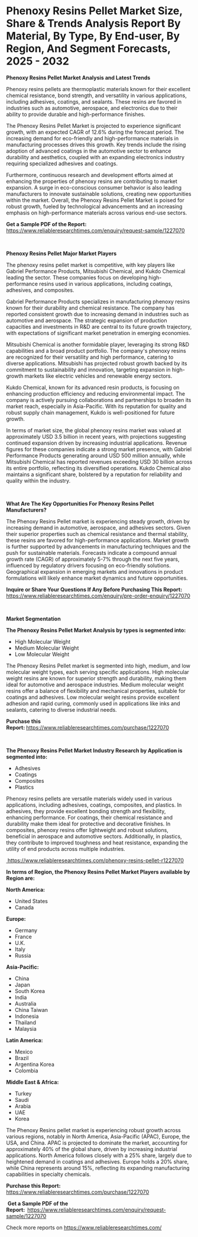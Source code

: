 <p><h1>Phenoxy Resins Pellet Market Size, Share & Trends Analysis Report By Material, By Type, By End-user, By Region, And Segment Forecasts, 2025 - 2032</h1></p><p><strong>Phenoxy Resins Pellet Market Analysis and Latest Trends</strong></p>
<p><p>Phenoxy resins pellets are thermoplastic materials known for their excellent chemical resistance, bond strength, and versatility in various applications, including adhesives, coatings, and sealants. These resins are favored in industries such as automotive, aerospace, and electronics due to their ability to provide durable and high-performance finishes.</p><p>The Phenoxy Resins Pellet Market is projected to experience significant growth, with an expected CAGR of 12.6% during the forecast period. The increasing demand for eco-friendly and high-performance materials in manufacturing processes drives this growth. Key trends include the rising adoption of advanced coatings in the automotive sector to enhance durability and aesthetics, coupled with an expanding electronics industry requiring specialized adhesives and coatings.</p><p>Furthermore, continuous research and development efforts aimed at enhancing the properties of phenoxy resins are contributing to market expansion. A surge in eco-conscious consumer behavior is also leading manufacturers to innovate sustainable solutions, creating new opportunities within the market. Overall, the Phenoxy Resins Pellet Market is poised for robust growth, fueled by technological advancements and an increasing emphasis on high-performance materials across various end-use sectors.</p></p>
<p><strong>Get a Sample PDF of the Report:&nbsp;</strong> <a href="https://www.reliableresearchtimes.com/enquiry/request-sample/1227070?utm_campaign=3124&utm_medium=2&utm_source=Github&utm_content=ia&utm_term=25032025&utm_id=phenoxy-resins-pellet">https://www.reliableresearchtimes.com/enquiry/request-sample/1227070</a></p>
<p>&nbsp;</p>
<p><strong>Phenoxy Resins Pellet Major Market Players</strong></p>
<p><p>The phenoxy resins pellet market is competitive, with key players like Gabriel Performance Products, Mitsubishi Chemical, and Kukdo Chemical leading the sector. These companies focus on developing high-performance resins used in various applications, including coatings, adhesives, and composites.</p><p>Gabriel Performance Products specializes in manufacturing phenoxy resins known for their durability and chemical resistance. The company has reported consistent growth due to increasing demand in industries such as automotive and aerospace. The strategic expansion of production capacities and investments in R&D are central to its future growth trajectory, with expectations of significant market penetration in emerging economies.</p><p>Mitsubishi Chemical is another formidable player, leveraging its strong R&D capabilities and a broad product portfolio. The company's phenoxy resins are recognized for their versatility and high performance, catering to diverse applications. Mitsubishi has projected robust growth backed by its commitment to sustainability and innovation, targeting expansion in high-growth markets like electric vehicles and renewable energy sectors.</p><p>Kukdo Chemical, known for its advanced resin products, is focusing on enhancing production efficiency and reducing environmental impact. The company is actively pursuing collaborations and partnerships to broaden its market reach, especially in Asia-Pacific. With its reputation for quality and robust supply chain management, Kukdo is well-positioned for future growth.</p><p>In terms of market size, the global phenoxy resins market was valued at approximately USD 3.5 billion in recent years, with projections suggesting continued expansion driven by increasing industrial applications. Revenue figures for these companies indicate a strong market presence, with Gabriel Performance Products generating around USD 500 million annually, while Mitsubishi Chemical has reported revenues exceeding USD 30 billion across its entire portfolio, reflecting its diversified operations. Kukdo Chemical also maintains a significant share, bolstered by a reputation for reliability and quality within the industry.</p></p>
<p>&nbsp;</p>
<p><strong>What Are The Key Opportunities For Phenoxy Resins Pellet Manufacturers?</strong></p>
<p><p>The Phenoxy Resins Pellet market is experiencing steady growth, driven by increasing demand in automotive, aerospace, and adhesives sectors. Given their superior properties such as chemical resistance and thermal stability, these resins are favored for high-performance applications. Market growth is further supported by advancements in manufacturing techniques and the push for sustainable materials. Forecasts indicate a compound annual growth rate (CAGR) of approximately 5-7% through the next five years, influenced by regulatory drivers focusing on eco-friendly solutions. Geographical expansion in emerging markets and innovations in product formulations will likely enhance market dynamics and future opportunities.</p></p>
<p><strong>Inquire or Share Your Questions If Any Before Purchasing This Report:</strong> <a href="https://www.reliableresearchtimes.com/enquiry/pre-order-enquiry/1227070?utm_campaign=3124&utm_medium=2&utm_source=Github&utm_content=ia&utm_term=25032025&utm_id=phenoxy-resins-pellet">https://www.reliableresearchtimes.com/enquiry/pre-order-enquiry/1227070</a></p>
<p>&nbsp;</p>
<p><strong>Market Segmentation</strong></p>
<p><strong>The Phenoxy Resins Pellet Market Analysis by types is segmented into:</strong></p>
<p><ul><li>High Molecular Weight</li><li>Medium Molecular Weight</li><li>Low Molecular Weight</li></ul></p>
<p><p>The Phenoxy Resins Pellet market is segmented into high, medium, and low molecular weight types, each serving specific applications. High molecular weight resins are known for superior strength and durability, making them ideal for automotive and aerospace industries. Medium molecular weight resins offer a balance of flexibility and mechanical properties, suitable for coatings and adhesives. Low molecular weight resins provide excellent adhesion and rapid curing, commonly used in applications like inks and sealants, catering to diverse industrial needs.</p></p>
<p><strong>Purchase this Report:&nbsp;</strong><a href="https://www.reliableresearchtimes.com/purchase/1227070?utm_campaign=3124&utm_medium=2&utm_source=Github&utm_content=ia&utm_term=25032025&utm_id=phenoxy-resins-pellet">https://www.reliableresearchtimes.com/purchase/1227070</a></p>
<p>&nbsp;</p>
<p><strong>The Phenoxy Resins Pellet Market Industry Research by Application is segmented into:</strong></p>
<p><ul><li>Adhesives</li><li>Coatings</li><li>Composites</li><li>Plastics</li></ul></p>
<p><p>Phenoxy resins pellets are versatile materials widely used in various applications, including adhesives, coatings, composites, and plastics. In adhesives, they provide excellent bonding strength and flexibility, enhancing performance. For coatings, their chemical resistance and durability make them ideal for protective and decorative finishes. In composites, phenoxy resins offer lightweight and robust solutions, beneficial in aerospace and automotive sectors. Additionally, in plastics, they contribute to improved toughness and heat resistance, expanding the utility of end products across multiple industries.</p></p>
<p><a href="https://www.reliableresearchtimes.com/phenoxy-resins-pellet-r1227070?utm_campaign=3124&utm_medium=2&utm_source=Github&utm_content=ia&utm_term=25032025&utm_id=phenoxy-resins-pellet">&nbsp;https://www.reliableresearchtimes.com/phenoxy-resins-pellet-r1227070</a></p>
<p><strong>In terms of Region, the Phenoxy Resins Pellet Market Players available by Region are:</strong></p>
<p>
    <p> <strong> North America: </strong>
        <ul>
            <li>United States</li>
            <li>Canada</li>
        </ul>
        </p> 
    <p> <strong> Europe: </strong>
        <ul>
            <li>Germany</li>
            <li>France</li>
            <li>U.K.</li>
            <li>Italy</li>
            <li>Russia</li>
        </ul>
        </p> 
    <p> <strong> Asia-Pacific: </strong>
        <ul>
            <li>China</li>
            <li>Japan</li>
            <li>South Korea</li>
            <li>India</li>
            <li>Australia</li>
            <li>China Taiwan</li>
            <li>Indonesia</li>
            <li>Thailand</li>
            <li>Malaysia</li>
        </ul>
        </p> 
    <p> <strong> Latin America: </strong>
        <ul>
            <li>Mexico</li>
            <li>Brazil</li>
            <li>Argentina Korea</li>
            <li>Colombia</li>
        </ul>
        </p> 
    <p> <strong> Middle East & Africa: </strong>
        <ul>
            <li>Turkey</li>
            <li>Saudi</li>
            <li>Arabia</li>
            <li>UAE</li>
            <li>Korea</li>
        </ul>
    </p>
    </p>
<p><p>The Phenoxy Resins pellet market is experiencing robust growth across various regions, notably in North America, Asia-Pacific (APAC), Europe, the USA, and China. APAC is projected to dominate the market, accounting for approximately 40% of the global share, driven by increasing industrial applications. North America follows closely with a 25% share, largely due to heightened demand in coatings and adhesives. Europe holds a 20% share, while China represents around 15%, reflecting its expanding manufacturing capabilities in specialty chemicals.</p></p>
<p><strong>Purchase this Report: </strong><a href="https://www.reliableresearchtimes.com/purchase/1227070?utm_campaign=3124&utm_medium=2&utm_source=Github&utm_content=ia&utm_term=25032025&utm_id=phenoxy-resins-pellet">https://www.reliableresearchtimes.com/purchase/1227070</a></p>
<p>&nbsp;<strong>Get a Sample PDF of the Report:&nbsp;&nbsp;</strong><a href="https://www.reliableresearchtimes.com/enquiry/request-sample/1227070?utm_campaign=3124&utm_medium=2&utm_source=Github&utm_content=ia&utm_term=25032025&utm_id=phenoxy-resins-pellet">https://www.reliableresearchtimes.com/enquiry/request-sample/1227070</a></p>
<p><strong></strong></p>
<p>Check more reports on <a href="https://www.reliableresearchtimes.com/?utm_campaign=3124&utm_medium=2&utm_source=Github&utm_content=ia&utm_term=25032025&utm_id=phenoxy-resins-pellet">https://www.reliableresearchtimes.com/</a></p>